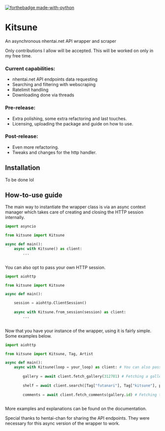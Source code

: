[![forthebadge made-with-python](http://ForTheBadge.com/images/badges/made-with-python.svg)](https://www.python.org/)
# Kitsune

An asynchronous nhentai.net API wrapper and scraper

Only contributions I allow will be accepted. This will be worked on only in my free time. 

### Current capabilities: 

- nhentai.net API endpoints data requesting 
- Searching and filtering with webscraping
- Ratelimit handling
- Downloading done via threads

### Pre-release: 

- Extra polishing, some extra refactoring and last touches.
- Licensing, uploading the package and guide on how to use.

### Post-release: 
- Even more refactoring. 
- Tweaks and changes for the http handler.

## Installation

To be done lol

## How-to-use guide

The main way to instantiate the wrapper class is via an async context manager which takes care of creating and closing the HTTP session internally.

```py
import asyncio

from kitsune import Kitsune

async def main():
    async with Kitsune() as client: 
        ...
    
```

You can also opt to pass your own HTTP session.

```py
import aiohttp

from kitsune import Kitsune

async def main():

    session = aiohttp.ClientSession()
    
    async with Kitsune.from_session(session) as client: 
        ...
   
```

Now that you have your instance of the wrapper, using it is fairly simple. Some examples below.

```py
import aiohttp

from kitsune import Kitsune, Tag, Artist

async def main():
    async with Kitsune(loop = your_loop) as client: # You can also pass your own loop, which will handle the ratelimits  
        
        gallery = await client.fetch_gallery(312781) # Fetching a gallery/doujinshi
        
        shelf = await client.search([Tag["futanari"], Tag["kitsune"], pages = [1, 10], popularity = Popularity.ALL_TIME) # Searching based on query or filter
        
        comments = await client.fetch_comments(gallery.id) # Fetching the comments from a doujin
   
```
More examples and explanations can be found on the documentation. 

Special thanks to hentai-chan for sharing the API endpoints. They were necessary for this async version of the wrapper to work.
